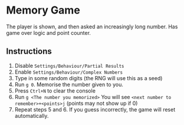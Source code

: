 # Memory Game

The player is shown, and then asked an increasingly long number. Has game over logic and point counter.

## Instructions

1. Disable `Settings/Behaviour/Partial Results`
2. Enable `Settings/Behaviour/Complex Numbers`
3. Type in some random digits (the RNG will use this as a seed)
4. Run `g 0`. Memorise the number given to you.
5. Press `Ctrl+N` to clear the console
6. Run `g <The number you memorized>` You will see `<next number to remember>+<points>j` (points may not show up if 0)
7. Repeat steps 5 and 6. If you guess incorrectly, the game will reset automatically.
